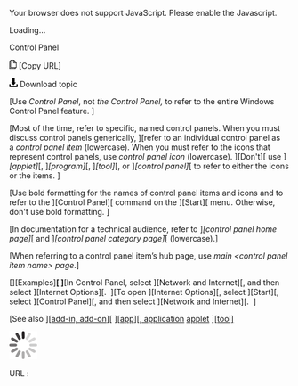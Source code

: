 Your browser does not support JavaScript. Please enable the Javascript.

Loading...

Control Panel

![Copy URL](control-panel_files/Copy.png) [Copy URL]

![Download](control-panel_files/Download.png)
Download topic

[Use *Control Panel*, not *the Control Panel,* to refer to the entire Windows Control Panel feature. ]

[Most of the time, refer to specific, named control panels. When you must discuss control panels generically, ][refer to an individual control panel as a *control panel item* (lowercase). When you must refer to the icons that represent control panels, use *control panel icon* (lowercase). ][Don't][ use ]*[applet]*[, ]*[program]*[, ]*[tool]*[, or ]*[control panel]*[ to refer to either the icons or the items. ]

[Use bold formatting for the names of control panel items and icons and to refer to the ][Control Panel][ command on the ][Start][ menu. Otherwise, don't use bold formatting. ]

[In documentation for a technical audience, refer to ]*[control panel home page]*[ and ]*[control panel category page]*[ (lowercase).]

[When referring to a control panel item’s hub page, use *main &lt;control panel item name&gt; page*.]

[][Examples]**[
]**[In Control Panel, select ][Network and Internet][, and then select ][Internet Options][. 
][To open ][Internet Options][, select ][Start][, select ][Control Panel][, and then select ][Network and Internet][.  ]

[See also
][[add-in, add-on](https://worldready.cloudapp.net/Styleguide/Read?id=2700&topicid=28773)][
][[app](https://worldready.cloudapp.net/Styleguide/Read?id=2700&topicid=32507)][[, application](https://worldready.cloudapp.net/Styleguide/Read?id=2700&topicid=32507)
[applet](https://worldready.cloudapp.net/Styleguide/Read?id=2700&topicid=32508)
][[tool]](https://worldready.cloudapp.net/Styleguide/Read?id=2700&topicid=32532)

![In progress](control-panel_files/activity-large.gif)

URL :


